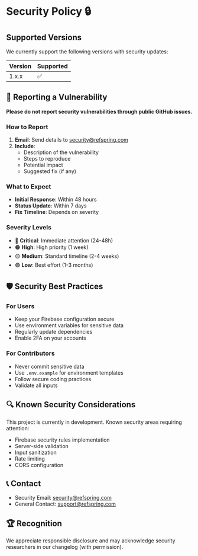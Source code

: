 
# Security Policy 🔒

## Supported Versions

We currently support the following versions with security updates:

| Version | Supported          |
| ------- | ------------------ |
| 1.x.x   | :white_check_mark: |

## 🚨 Reporting a Vulnerability

**Please do not report security vulnerabilities through public GitHub issues.**

### How to Report

1. **Email**: Send details to security@refspring.com
2. **Include**:
   - Description of the vulnerability
   - Steps to reproduce
   - Potential impact
   - Suggested fix (if any)

### What to Expect

- **Initial Response**: Within 48 hours
- **Status Update**: Within 7 days
- **Fix Timeline**: Depends on severity

### Severity Levels

- 🔴 **Critical**: Immediate attention (24-48h)
- 🟠 **High**: High priority (1 week)
- 🟡 **Medium**: Standard timeline (2-4 weeks)
- 🟢 **Low**: Best effort (1-3 months)

## 🛡️ Security Best Practices

### For Users
- Keep your Firebase configuration secure
- Use environment variables for sensitive data
- Regularly update dependencies
- Enable 2FA on your accounts

### For Contributors
- Never commit sensitive data
- Use `.env.example` for environment templates
- Follow secure coding practices
- Validate all inputs

## 🔍 Known Security Considerations

This project is currently in development. Known security areas requiring attention:

- Firebase security rules implementation
- Server-side validation
- Input sanitization
- Rate limiting
- CORS configuration

## 📞 Contact

- Security Email: security@refspring.com
- General Contact: support@refspring.com

## 🏆 Recognition

We appreciate responsible disclosure and may acknowledge security researchers in our changelog (with permission).

